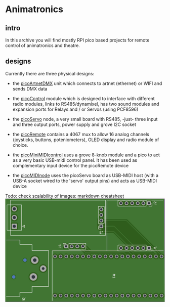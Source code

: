 # Animatronics
## intro
In this archive you will find mostly RPI pico based projects for remote control of animatronics and theatre. 

## designs
Currently there are three physical designs:


- the [picoArtnetDMX](/picoArtnetDMX/picoArtnetDMX)  unit which connects to artnet (ethernet) or WIFI and sends DMX data
- the [picoControl](/picoControl) module which is designed to interface with different radio modules, links to RS485/dynamixel, has two sound modules and expansion ports for Relays and / or Servos (using PCF8596)
- the [picoServo](/picoServo) node, a very small board with RS485, -just- three input and three output ports, power supply and grove I2C socket
- the [picoRemote](/picoRemote) contains a 4067 mux to allow 16 analog channels (joysticks, buttons, poteniometers), OLED display and radio module of choice. 

- the [picoMiniMIDIcontrol](/picoMiniMIDIcontrol/) uses a grove 8-knob module and a pico to act as a very basic USB-midi control panel. It has been used as complementary input device for the picoRemote device
- the [picoMIDInode](/picoMIDInode/) uses the picoServo board as USB-MIDI host (with a USB-A socket wired to the 'servo' output pins) and acts as USB-MIDI device


Todo: check scalability of images: [markdown cheatsheet](https://www.markdownguide.org/cheat-sheet/)
![pico Artnet PCB](images/picoArtnet.jpg)